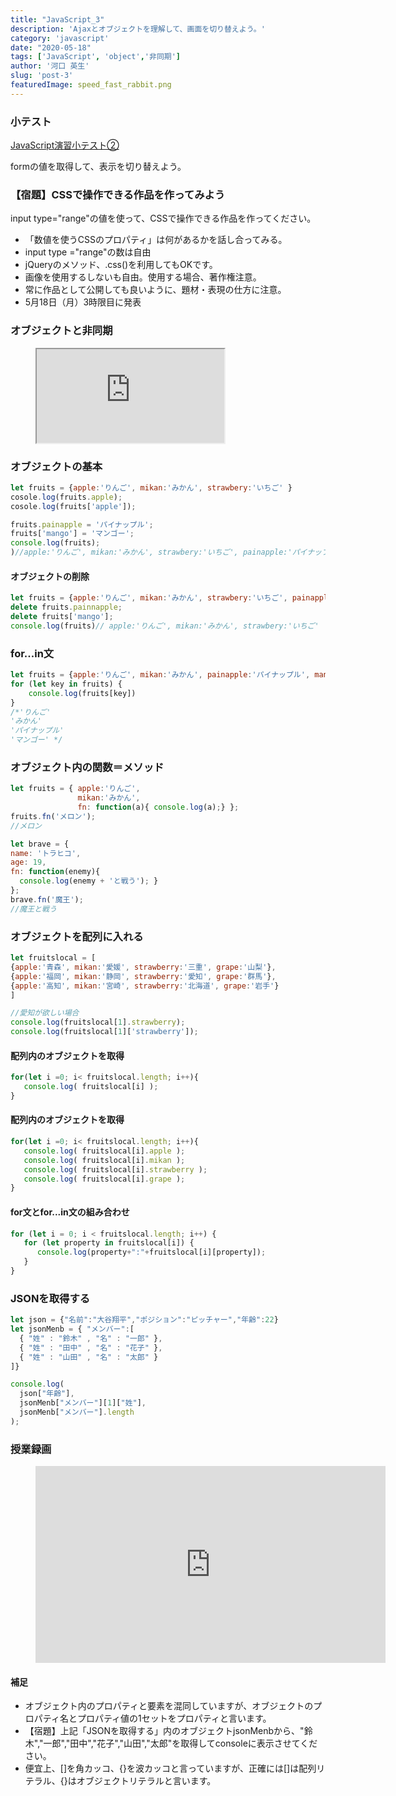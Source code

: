 ```yaml
---
title: "JavaScript_3"
description: 'Ajaxとオブジェクトを理解して、画面を切り替えよう。'
category: 'javascript'
date: "2020-05-18"
tags: ['JavaScript', 'object','非同期']
author: '河口 英生'
slug: 'post-3'
featuredImage: speed_fast_rabbit.png
---
```

<div class="post-section">
<h3 class="title is-5" >小テスト</h3>

[JavaScript演習小テスト②](https://forms.gle/dKDeAtnhvXeH4B3c6)

formの値を取得して、表示を切り替えよう。
</div>

<div class="post-section">
<h3 class="title is-5" >【宿題】CSSで操作できる作品を作ってみよう</h3>

input type="range"の値を使って、CSSで操作できる作品を作ってください。

+ 「数値を使うCSSのプロパティ」は何があるかを話し合ってみる。
+ input type ="range"の数は自由
+ jQueryのメソッド、.css()を利用してもOKです。
+ 画像を使用するしないも自由。使用する場合、著作権注意。
+ 常に作品として公開しても良いように、題材・表現の仕方に注意。
+ 5月18日（月）3時限目に発表
</div>

<div class="post-section">
<h3 class="title is-5">オブジェクトと非同期</h3>
<figure class="is-fullwidth slide">
  <iframe src="https://drive.google.com/file/d/1uylBUAA5YcW4a_7lyV5YZkXLtjVLTSQp/preview"></iframe>
</figure>
</div>
<div class="post-section">
<h3 class="title is-5">オブジェクトの基本</h3>

```javascript
let fruits = {apple:'りんご', mikan:'みかん', strawbery:'いちご' }
cosole.log(fruits.apple); 
cosole.log(fruits['apple']); 

fruits.painapple = 'パイナップル';
fruits['mango'] = 'マンゴー';
console.log(fruits);
)//apple:'りんご', mikan:'みかん', strawbery:'いちご', painapple:'パイナップル', mango:'マンゴー'   
```

<h4 class="title is-6">オブジェクトの削除</h4>

```javascript
let fruits = {apple:'りんご', mikan:'みかん', strawbery:'いちご', painapple:'パイナップル', mango:'マンゴー'}
delete fruits.painnapple;
delete fruits['mango'];
console.log(fruits)// apple:'りんご', mikan:'みかん', strawbery:'いちご'
```
</div>
<div class="post-section">
<h3 class="title is-5">for...in文</h3>

```javascript
let fruits = {apple:'りんご', mikan:'みかん', painapple:'パイナップル', mango:'マンゴー'}
for (let key in fruits) {
    console.log(fruits[key])
}
/*'りんご'
'みかん'
'パイナップル'
'マンゴー' */
```

</div>

<div class="post-section">
<h3 class="title is-5">オブジェクト内の関数＝メソッド</h3>

```javascript
let fruits = { apple:'りんご',
               mikan:'みかん',
               fn: function(a){ console.log(a);} };
fruits.fn('メロン'); 
//メロン
```
```javascript
let brave = {
name: 'トラヒコ',
age: 19,
fn: function(enemy){
  console.log(enemy + 'と戦う'); }
};
brave.fn('魔王'); 
//魔王と戦う
```
</div>

<div class="post-section">
<h3 class="title is-5">オブジェクトを配列に入れる</h3>

```javascript
let fruitslocal = [
{apple:'青森', mikan:'愛媛', strawberry:'三重', grape:'山梨'},
{apple:'福岡', mikan:'静岡', strawberry:'愛知', grape:'群馬'},
{apple:'高知', mikan:'宮崎', strawberry:'北海道', grape:'岩手'}
]

//愛知が欲しい場合
console.log(fruitslocal[1].strawberry);
console.log(fruitslocal[1]['strawberry']);
```
<h4 class="title is-6">配列内のオブジェクトを取得</h4>

```javascript
for(let i =0; i< fruitslocal.length; i++){
   console.log( fruitslocal[i] );
}
```
<h4 class="title is-6">配列内のオブジェクトを取得</h4>

```javascript
for(let i =0; i< fruitslocal.length; i++){
   console.log( fruitslocal[i].apple );
   console.log( fruitslocal[i].mikan );
   console.log( fruitslocal[i].strawberry );
   console.log( fruitslocal[i].grape );
}
```
<h4 class="title is-6">for文とfor...in文の組み合わせ</h4>

```javascript
for (let i = 0; i < fruitslocal.length; i++) {
   for (let property in fruitslocal[i]) {
      console.log(property+":"+fruitslocal[i][property]);
   }
}
```

</div>

<div class="post-section">
<h3 class="title is-5">JSONを取得する</h3>

```javascript
let json = {"名前":"大谷翔平","ポジション":"ピッチャー","年齢":22}
let jsonMenb = { "メンバー":[
  { "姓" : "鈴木" , "名" : "一郎" },
  { "姓" : "田中" , "名" : "花子" },
  { "姓" : "山田" , "名" : "太郎" }
]}

console.log(
  json["年齢"],
  jsonMenb["メンバー"][1]["姓"],
  jsonMenb["メンバー"].length
);
```
</div>

<div class="post-section">
<h3 class="title is-5">授業録画</h3>

<figure class="is-fullwidth movie">
<iframe width="560" height="315" src="https://www.youtube.com/embed/nXdf2HElTMc" frameborder="0" allow="accelerometer; autoplay; encrypted-media; gyroscope; picture-in-picture" allowfullscreen></iframe>
</figure>

<h4 class="title is-6">補足</h4>

+ オブジェクト内のプロパティと要素を混同していますが、オブジェクトのプロパティ名とプロパティ値の1セットをプロパティと言います。
+ 【宿題】上記「JSONを取得する」内のオブジェクトjsonMenbから、"鈴木","一郎","田中","花子","山田","太郎"を取得してconsoleに表示させてください。
+ 便宜上、[]を角カッコ、{}を波カッコと言っていますが、正確には[]は配列リテラル、{}はオブジェクトリテラルと言います。
 </div>
